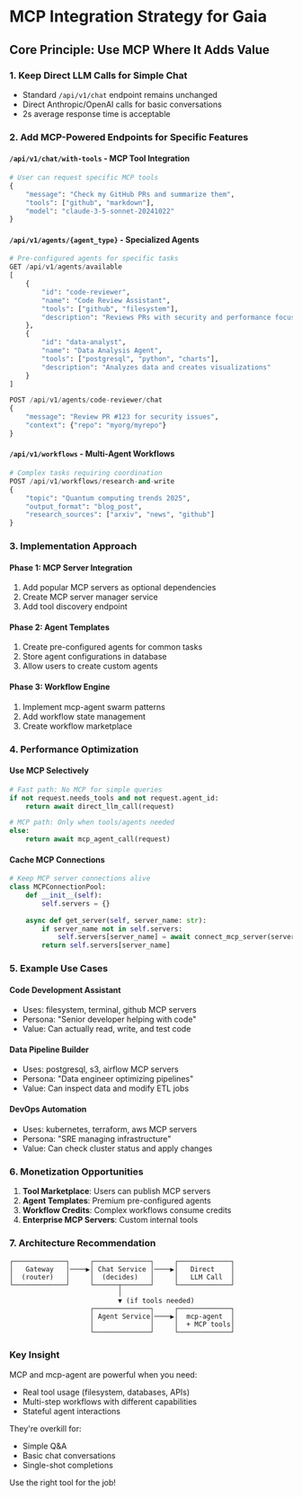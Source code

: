 # MCP Integration Strategy for Gaia

## Core Principle: Use MCP Where It Adds Value

### 1. Keep Direct LLM Calls for Simple Chat
- Standard `/api/v1/chat` endpoint remains unchanged
- Direct Anthropic/OpenAI calls for basic conversations
- 2s average response time is acceptable

### 2. Add MCP-Powered Endpoints for Specific Features

#### `/api/v1/chat/with-tools` - MCP Tool Integration
```python
# User can request specific MCP tools
{
    "message": "Check my GitHub PRs and summarize them",
    "tools": ["github", "markdown"],
    "model": "claude-3-5-sonnet-20241022"
}
```

#### `/api/v1/agents/{agent_type}` - Specialized Agents
```python
# Pre-configured agents for specific tasks
GET /api/v1/agents/available
[
    {
        "id": "code-reviewer",
        "name": "Code Review Assistant",
        "tools": ["github", "filesystem"],
        "description": "Reviews PRs with security and performance focus"
    },
    {
        "id": "data-analyst",
        "name": "Data Analysis Agent",
        "tools": ["postgresql", "python", "charts"],
        "description": "Analyzes data and creates visualizations"
    }
]

POST /api/v1/agents/code-reviewer/chat
{
    "message": "Review PR #123 for security issues",
    "context": {"repo": "myorg/myrepo"}
}
```

#### `/api/v1/workflows` - Multi-Agent Workflows
```python
# Complex tasks requiring coordination
POST /api/v1/workflows/research-and-write
{
    "topic": "Quantum computing trends 2025",
    "output_format": "blog_post",
    "research_sources": ["arxiv", "news", "github"]
}
```

### 3. Implementation Approach

#### Phase 1: MCP Server Integration
1. Add popular MCP servers as optional dependencies
2. Create MCP server manager service
3. Add tool discovery endpoint

#### Phase 2: Agent Templates
1. Create pre-configured agents for common tasks
2. Store agent configurations in database
3. Allow users to create custom agents

#### Phase 3: Workflow Engine
1. Implement mcp-agent swarm patterns
2. Add workflow state management
3. Create workflow marketplace

### 4. Performance Optimization

#### Use MCP Selectively
```python
# Fast path: No MCP for simple queries
if not request.needs_tools and not request.agent_id:
    return await direct_llm_call(request)

# MCP path: Only when tools/agents needed
else:
    return await mcp_agent_call(request)
```

#### Cache MCP Connections
```python
# Keep MCP server connections alive
class MCPConnectionPool:
    def __init__(self):
        self.servers = {}
    
    async def get_server(self, server_name: str):
        if server_name not in self.servers:
            self.servers[server_name] = await connect_mcp_server(server_name)
        return self.servers[server_name]
```

### 5. Example Use Cases

#### Code Development Assistant
- Uses: filesystem, terminal, github MCP servers
- Persona: "Senior developer helping with code"
- Value: Can actually read, write, and test code

#### Data Pipeline Builder
- Uses: postgresql, s3, airflow MCP servers  
- Persona: "Data engineer optimizing pipelines"
- Value: Can inspect data and modify ETL jobs

#### DevOps Automation
- Uses: kubernetes, terraform, aws MCP servers
- Persona: "SRE managing infrastructure"
- Value: Can check cluster status and apply changes

### 6. Monetization Opportunities

1. **Tool Marketplace**: Users can publish MCP servers
2. **Agent Templates**: Premium pre-configured agents
3. **Workflow Credits**: Complex workflows consume credits
4. **Enterprise MCP Servers**: Custom internal tools

### 7. Architecture Recommendation

```
┌─────────────┐     ┌──────────────┐     ┌─────────────┐
│   Gateway   │────▶│ Chat Service │────▶│   Direct    │
│  (router)   │     │  (decides)   │     │   LLM Call  │
└─────────────┘     └──────┬───────┘     └─────────────┘
                           │
                           ▼ (if tools needed)
                    ┌──────────────┐     ┌─────────────┐
                    │ Agent Service│────▶│  mcp-agent  │
                    │              │     │  + MCP tools│
                    └──────────────┘     └─────────────┘
```

### Key Insight

MCP and mcp-agent are powerful when you need:
- Real tool usage (filesystem, databases, APIs)
- Multi-step workflows with different capabilities
- Stateful agent interactions

They're overkill for:
- Simple Q&A
- Basic chat conversations  
- Single-shot completions

Use the right tool for the job!